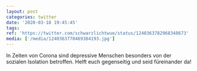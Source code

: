```yaml
---
layout: post
categories: twitter
date: '2020-03-18 19:45:45'
tags: 
ref: 'https://twitter.com/schwarzlichtwue/status/1240363782968348673'
media: ['/media/1240363770469384193.jpg']
---
```

In Zeiten von Corona sind depressive Menschen besonders von der sozialen Isolation betroffen. Helft euch gegenseitig und seid füreinander da!

 